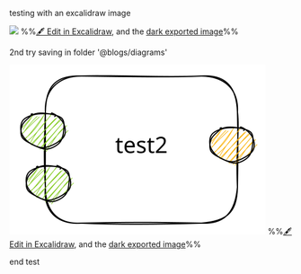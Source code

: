 testing with an excalidraw image

![](../Excalidraw/2023-09-19-Test%202023-09-19%2011.46.18.excalidraw.svg)
%%[🖋 Edit in Excalidraw](../Excalidraw/2023-09-19-Test%202023-09-19%2011.46.18.excalidraw.md), and the [dark exported image](../Excalidraw/2023-09-19-Test%202023-09-19%2011.46.18.excalidraw.dark.svg)%%


2nd try saving in folder '@blogs/diagrams'

![](diagrams/2023-09-19-Test_2023-09-19_11.50.16.excalidraw.svg)
%%[🖋 Edit in Excalidraw](diagrams/2023-09-19-Test%202023-09-19%2011.50.16.excalidraw.md), and the [dark exported image](diagrams/2023-09-19-Test%202023-09-19%2011.50.16.excalidraw.dark.svg)%%

end test


